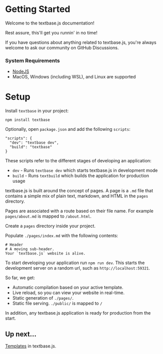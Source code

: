 # Getting Started

Welcome to the textbase.js documentation!

Rest assure, this'll get you runnin' in no time!

If you have questions about anything related to textbase.js, you're always welcome to ask our community on GitHub Discussions.

### System Requirements

- [NodeJS](http://nodejs.org/)
- MacOS, Windows (including WSL), and Linux are supported

# Setup

Install `textbase` in your project:

```
npm install textbase
```

Optionally, open `package.json` and add the following `scripts`:

```
"scripts": {
  "dev": "textbase dev",
  "build": "textbase"
}
```

These scripts refer to the different stages of developing an application:

- `dev` - Runs `textbase dev` which starts textbase.js in development mode
- `build` - Runs `textbuild` which builds the application for production usage

textbase.js is built around the concept of pages. A page is a `.md` file that contains a simple mix of plain text, markdown, and HTML in the `pages` directory.

Pages are associated with a route based on their file name. For example `pages/about.md` is mapped to `/about.html`.

Create a `pages` directory inside your project.

Populate `./pages/index.md` with the following contents:

```
# Header
# A moving sub-header.
Your `textbase.js` website is alive.
```

To start developing your application run `npm run dev`. This starts the development server on a random url, such as `http://localhost:59321`.

So far, we get:

- Automatic compilation based on your active template.
- Live reload, so you can view your website in real-time.
- Static generation of `./pages/`.
- Static file serving. `./public/` is mapped to `/`

In addition, any textbase.js application is ready for production from the start.

## Up next...

[Templates](/templates) in textbase.js.

